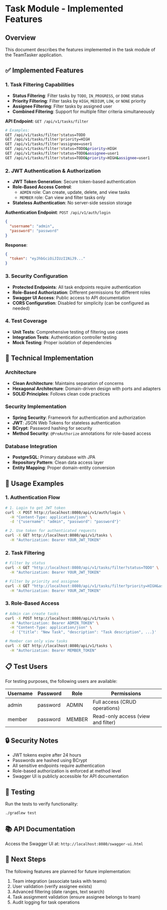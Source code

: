 # Task Module - Implemented Features

## Overview
This document describes the features implemented in the task module of the TeamTasker application.

## ✅ Implemented Features

### 1. Task Filtering Capabilities
- **Status Filtering**: Filter tasks by `TODO`, `IN_PROGRESS`, or `DONE` status
- **Priority Filtering**: Filter tasks by `HIGH`, `MEDIUM`, `LOW`, or `NONE` priority
- **Assignee Filtering**: Filter tasks by assigned user
- **Combined Filtering**: Support for multiple filter criteria simultaneously

**API Endpoint**: `GET /api/v1/tasks/filter`
```bash
# Examples:
GET /api/v1/tasks/filter?status=TODO
GET /api/v1/tasks/filter?priority=HIGH
GET /api/v1/tasks/filter?assignee=user1
GET /api/v1/tasks/filter?status=TODO&priority=HIGH
GET /api/v1/tasks/filter?status=TODO&assignee=user1
GET /api/v1/tasks/filter?status=TODO&priority=HIGH&assignee=user1
```

### 2. JWT Authentication & Authorization
- **JWT Token Generation**: Secure token-based authentication
- **Role-Based Access Control**: 
  - `ADMIN` role: Can create, update, delete, and view tasks
  - `MEMBER` role: Can view and filter tasks only
- **Stateless Authentication**: No server-side session storage

**Authentication Endpoint**: `POST /api/v1/auth/login`
```json
{
  "username": "admin",
  "password": "password"
}
```

**Response**:
```json
{
  "token": "eyJhbGciOiJIUzI1NiJ9..."
}
```

### 3. Security Configuration
- **Protected Endpoints**: All task endpoints require authentication
- **Role-Based Authorization**: Different permissions for different roles
- **Swagger UI Access**: Public access to API documentation
- **CORS Configuration**: Disabled for simplicity (can be configured as needed)

### 4. Test Coverage
- **Unit Tests**: Comprehensive testing of filtering use cases
- **Integration Tests**: Authentication controller testing
- **Mock Testing**: Proper isolation of dependencies

## 🔧 Technical Implementation

### Architecture
- **Clean Architecture**: Maintains separation of concerns
- **Hexagonal Architecture**: Domain-driven design with ports and adapters
- **SOLID Principles**: Follows clean code practices

### Security Implementation
- **Spring Security**: Framework for authentication and authorization
- **JWT**: JSON Web Tokens for stateless authentication
- **BCrypt**: Password hashing for security
- **Method Security**: `@PreAuthorize` annotations for role-based access

### Database Integration
- **PostgreSQL**: Primary database with JPA
- **Repository Pattern**: Clean data access layer
- **Entity Mapping**: Proper domain-entity conversion

## 🚀 Usage Examples

### 1. Authentication Flow
```bash
# 1. Login to get JWT token
curl -X POST http://localhost:8080/api/v1/auth/login \
  -H "Content-Type: application/json" \
  -d '{"username": "admin", "password": "password"}'

# 2. Use token for authenticated requests
curl -X GET http://localhost:8080/api/v1/tasks \
  -H "Authorization: Bearer YOUR_JWT_TOKEN"
```

### 2. Task Filtering
```bash
# Filter by status
curl -X GET "http://localhost:8080/api/v1/tasks/filter?status=TODO" \
  -H "Authorization: Bearer YOUR_JWT_TOKEN"

# Filter by priority and assignee
curl -X GET "http://localhost:8080/api/v1/tasks/filter?priority=HIGH&assignee=user1" \
  -H "Authorization: Bearer YOUR_JWT_TOKEN"
```

### 3. Role-Based Access
```bash
# Admin can create tasks
curl -X POST http://localhost:8080/api/v1/tasks \
  -H "Authorization: Bearer ADMIN_TOKEN" \
  -H "Content-Type: application/json" \
  -d '{"title": "New Task", "description": "Task description", ...}'

# Member can only view tasks
curl -X GET http://localhost:8080/api/v1/tasks \
  -H "Authorization: Bearer MEMBER_TOKEN"
```

## 📋 Test Users
For testing purposes, the following users are available:

| Username | Password | Role | Permissions |
|----------|----------|------|-------------|
| admin | password | ADMIN | Full access (CRUD operations) |
| member | password | MEMBER | Read-only access (view and filter) |

## 🔒 Security Notes
- JWT tokens expire after 24 hours
- Passwords are hashed using BCrypt
- All sensitive endpoints require authentication
- Role-based authorization is enforced at method level
- Swagger UI is publicly accessible for API documentation

## 🧪 Testing
Run the tests to verify functionality:
```bash
./gradlew test
```

## 📚 API Documentation
Access the Swagger UI at: `http://localhost:8080/swagger-ui.html`

## 🔄 Next Steps
The following features are planned for future implementation:
1. Team integration (associate tasks with teams)
2. User validation (verify assignee exists)
3. Advanced filtering (date ranges, text search)
4. Task assignment validation (ensure assignee belongs to team)
5. Audit logging for task operations 